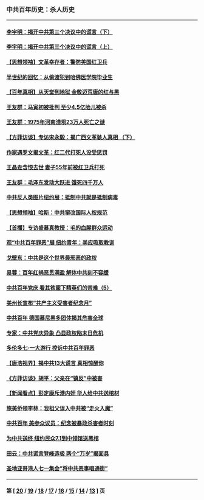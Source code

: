 ### 中共百年历史：杀人历史
---
#### [李宇明：揭开中共第三个决议中的谎言（下）](../../pages/nf1176106/n13389389.md?12110430) 
#### [李宇明：揭开中共第三个决议中的谎言（上）](../../pages/nf1176106/n13388697.md?12110430) 
#### [【思想领袖】文革幸存者：警防美国红卫兵](../../pages/nf1176106/n13339289.md?12110430) 
#### [半世纪的回忆：从偷渡犯到哈佛医学院毕业生](../../pages/nf1176106/n13345328.md?12110430) 
#### [【百年真相】从天堂到地狱 金敬迈荒唐的红与黑](../../pages/nf1176106/n13336995.md?12110430) 
#### [王友群：马寅初被批判 至少4.5亿胎儿被杀](../../pages/nf1176106/n13260313.md?12110430) 
#### [王友群：1975年河南溃坝23万人死亡之谜](../../pages/nf1176106/n13231576.md?12110430) 
#### [【方菲访谈】专访宋永毅：揭广西文革骇人真相 （下）](../../pages/nf1176106/n13209074.md?12110430) 
#### [作家遇罗文揭文革：红二代打死人没受惩罚](../../pages/nf1176106/n13205254.md?12110430) 
#### [王晶垚含恨去世 妻子55年前被红卫兵打死](../../pages/nf1176106/n13203590.md?12110430) 
#### [王友群：毛泽东发动大跃进 饿死四千万人](../../pages/nf1176106/n13177158.md?12110430) 
#### [中共反人类图片纽约展：抵制中共就是抵制病毒](../../pages/nf1176106/n13115371.md?12110430) 
#### [【思想领袖】哈斯：中共窜改国际人权规范](../../pages/nf1176106/n13053647.md?12110430) 
#### [【首播】专访盛慕真教授：毛的血腥群众运动](../../pages/nf1176106/n13091782.md?12110430) 
#### [观“中共百年罪恶”展 纽约青年：美应吸取教训](../../pages/nf1176106/n13085246.md?12110430) 
#### [戈壁东：中共是这个世界最邪恶的政权](../../pages/nf1176106/n13085641.md?12110430) 
#### [易蓉：百年红祸恶贯满盈 解体中共刻不容缓](../../pages/nf1176106/n13084455.md?12110430) 
#### [中共百年党庆 看其铁窗下精英们的苦难（5）](../../pages/nf1176106/n13076766.md?12110430) 
#### [美州长宣布“共产主义受害者纪念月”](../../pages/nf1176106/n13074024.md?12110430) 
#### [中共百年 德国慕尼黑多团体揭其危害全球](../../pages/nf1176106/n13068873.md?12110430) 
#### [专家：中共党庆异象 凸显政权陷末日危机](../../pages/nf1176106/n13067084.md?12110430) 
#### [多伦多七·一大游行 控诉中共百年罪恶](../../pages/nf1176106/n13062043.md?12110430) 
#### [【唐浩视界】揭中共13大谎言 真相惊醒你](../../pages/nf1176106/n13065208.md?12110430) 
#### [《方菲访谈》胡平：父亲在“镇反”中被害](../../pages/nf1176106/n13064114.md?12110430) 
#### [【新闻看点】彭定康斥港内奸 华人给中共送棺材](../../pages/nf1176106/n13064230.md?12110430) 
#### [旅美侨领李林：我祖父误入中共被“走火入魔”](../../pages/nf1176106/n13062777.md?12110430) 
#### [中共百年 美参众议员：纪念被暴政杀害者时刻](../../pages/nf1176106/n13063735.md?12110430) 
#### [为中共送终 纽约民众7.1到中领馆送黑棺](../../pages/nf1176106/n13062573.md?12110430) 
#### [田云：中共谎言登峰造极 两个“万岁”揭面具](../../pages/nf1176106/n13062013.md?12110430) 
#### [圣地亚哥港人七一集会“将中共恶事唱通街”](../../pages/nf1176106/n13062681.md?12110430) 

---
#### 第 [ [20](./20.md?12110430) / [19](./19.md?12110430) / [18](./18.md?12110430) / [17](./17.md?12110430) / [16](./16.md?12110430) / [15](./15.md?12110430) / [14](./14.md?12110430) / [13](./13.md?12110430) ] 页
